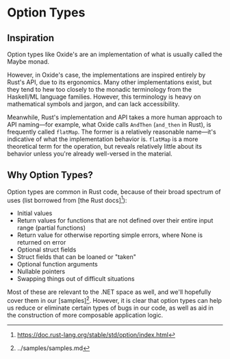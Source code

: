 # Option Types

## Inspiration

Option types like Oxide's are an implementation of what is usually called the
Maybe monad.

However, in Oxide's case, the implementations are inspired entirely by Rust's
API, due to its ergonomics. Many other implementations exist, but they tend to
hew too closely to the monadic terminology from the Haskell/ML language
families. However, this terminology is heavy on mathematical symbols and jargon,
and can lack accessibility. 

Meanwhile, Rust's implementation and API takes a more human approach to API
naming—for example, what Oxide calls `AndThen` (`and_then` in Rust), is
frequently called `flatMap`. The former is a relatively reasonable name—it's
indicative of what the implementation behavior is. `flatMap` is a more
theoretical term for the operation, but reveals relatively little about its
behavior unless you're already well-versed in the material.

## Why Option Types?

Option types are common in Rust code, because of their broad spectrum of uses
(list borrowed from [the Rust docs][^rust]):

* Initial values
* Return values for functions that are not defined over their entire input range
  (partial functions)
* Return value for otherwise reporting simple errors, where None is returned on
  error
* Optional struct fields
* Struct fields that can be loaned or "taken"
* Optional function arguments
* Nullable pointers
* Swapping things out of difficult situations

Most of these are relevant to the .NET space as well, and we'll hopefully cover
them in our [samples][^samples]. However, it is clear that option types can help us reduce
or eliminate certain types of bugs in our code, as well as aid in the
construction of more composable application logic. 

[^rust]: https://doc.rust-lang.org/stable/std/option/index.html
[^samples]: ../samples/samples.md